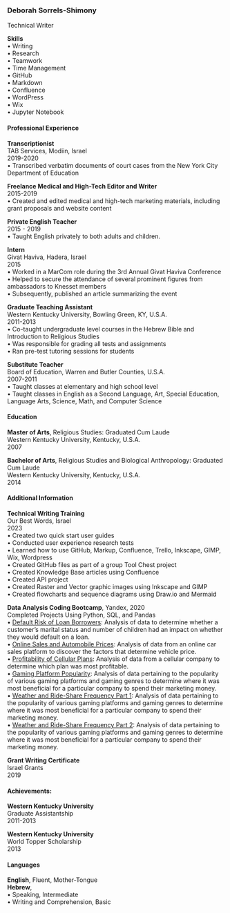 ### **Deborah Sorrels-Shimony**   
Technical Writer  

**Skills**  
• Writing   
• Research   
• Teamwork   
• Time Management   
• GitHub   
• Markdown   
• Confluence   
• WordPress   
• Wix  
• Jupyter Notebook  


#### Professional Experience   
**Transcriptionist**  
TAB Services, Modiin, Israel  
2019-2020  
• Transcribed verbatim documents of court cases from the New York City Department of 
Education  

**Freelance Medical and High-Tech Editor and Writer**  
2015-2019  
• Created and edited medical and high-tech marketing materials, including grant proposals and website content   

**Private English Teacher**  
2015 - 2019   
• Taught English privately to both adults and children.  

**Intern**  
Givat Haviva, Hadera, Israel  
2015   
• Worked in a MarCom role during the 3rd Annual Givat Haviva Conference   
• Helped to secure the attendance of several prominent figures from ambassadors to Knesset members  
• Subsequently, published an article summarizing the event  

**Graduate Teaching Assistant**  
Western Kentucky University, Bowling Green, KY, U.S.A.  
2011-2013  
• Co-taught undergraduate level courses in the Hebrew Bible and Introduction to Religious 
Studies   
• Was responsible for grading all tests and assignments   
• Ran pre-test tutoring sessions for students  

**Substitute Teacher**  
Board of Education, Warren and Butler Counties, U.S.A.  
2007-2011  
• Taught classes at elementary and high school level   
• Taught classes in English as a Second Language, Art, Special Education, Language Arts, Science, Math, and Computer Science   

#### Education 
**Master of Arts**, Religious Studies: Graduated Cum Laude  
Western Kentucky University, Kentucky, U.S.A.  
2007  

**Bachelor of Arts**, Religious Studies and Biological Anthropology: Graduated Cum Laude   
Western Kentucky University, Kentucky, U.S.A.  
2014  

#### Additional Information   
**Technical Writing Training**  
Our Best Words, Israel   
2023  
• Created two quick start user guides  
• Conducted user experience research tests   
• Learned how to use GitHub, Markup, Confluence, Trello, Inkscape, GIMP, Wix, Wordpress  
• Created GitHub files as part of a group Tool Chest project   
• Created Knowledge Base articles using Confluence   
• Created API project     
• Created Raster and Vector graphic images using Inkscape and GIMP    
• Created flowcharts and sequence diagrams using Draw.io and Mermaid  

**Data Analysis Coding Bootcamp**, Yandex, 2020  
Completed Projects Using Python, SQL, and Pandas  
• [Default Risk of Loan Borrowers](1_Data_Preprocessing_Analyzing_Borrowers_Risk_of_Defaulting.ipynb): Analysis of data to determine whether a customer’s marital status and number of children had an impact on whether they would default on a loan.  
• [Online Sales and Automobile Prices](2_Exploratory_Data_Analysis_Research_on_Car_Sales_Ads.ipynb): Analysis of data from an online car sales platform to discover the factors that determine vehicle price.  
• [Profitability of Cellular Plans](3_Statistical_Data_Analysis_of_Cellular_Plans.ipynb): Analysis of data from a cellular company to determine which plan was most profitable.  
• [Gaming Platform Popularity](4_Integrated_Project_Gaming_Genres_and_Platforms.ipynb): Analysis of data pertaining to the popularity of various gaming platforms and gaming genres to determine where it was most beneficial for a particular company to spend their marketing money.   
• [Weather and Ride-Share Frequency Part 1](https://github.com/yusale9/student-showcase/blob/main/student-work/2023/Deborah-Sorrels/5_Part_1_%20SQL_How_Weather_Impacts_Taxi_Service.pdf): Analysis of data pertaining to the popularity of various gaming platforms and gaming genres to determine where it was most beneficial for a particular company to spend their marketing money.  
• [Weather and Ride-Share Frequency Part 2](5_Part_2_SQL_Python_How_Weather_Impacts_Taxi_Service.ipynb): Analysis of data pertaining to the popularity of various gaming platforms and gaming genres to determine where it was most beneficial for a particular company to spend their marketing money. 




**Grant Writing Certificate**  
Israel Grants  
2019  

#### Achievements: 
**Western Kentucky University**    
Graduate Assistantship  
2011-2013  
 
**Western Kentucky University**  
World Topper Scholarship  
2013   

#### Languages
**English**, Fluent, Mother-Tongue   
**Hebrew**,   
• Speaking, Intermediate   
• Writing and Comprehension, Basic   














